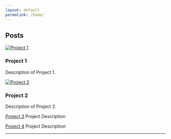 ```yaml
---
layout: default
permalink: /home/
---
```

## Posts

[![Project 1](https://blankrecordings.files.wordpress.com/2014/03/black-and-white-spiral-abstract-hd-wallpaper-1920x1080-8858.jpg)](project1.html)

### Project 1
Description of Project 1.

[![Project 2](https://cdn-images.threadless.com/threadless-media/artist_shops/shops/ALEXBASSE/products/227119/shirt-1494585437-2e9d8ae2fb0b90b7ef660a7dff2f68cc.png?v=3&d=eyJvcHMiOiBbWyJ0cmltIiwgW2ZhbHNlLCBmYWxzZV0sIHt9XSwgWyJyZXNpemUiLCBbXSwgeyJ3aWR0aCI6IDk5Ni4wLCAiYWxsb3dfdXAiOiBmYWxzZSwgImhlaWdodCI6IDk5Ni4wfV0sIFsiY2FudmFzX2NlbnRlcmVkIiwgWzEyMDAsIDEyMDBdLCB7ImJhY2tncm91bmQiOiAiZmZmZmZmIn1dLCBbInJlc2l6ZSIsIFs4MDBdLCB7fV0sIFsiY2FudmFzX2NlbnRlcmVkIiwgWzgwMCwgODAwLCAiI2ZmZmZmZiJdLCB7fV0sIFsiZW5jb2RlIiwgWyJqcGciLCA4NV0sIHt9XV0sICJmb3JjZSI6IGZhbHNlLCAib25seV9tZXRhIjogZmFsc2V9)](project2.html)

### Project 2
Description of Project 2.

[Project 3](#project3)
Project Description

[Project 4](#project4)
Project Description

---


